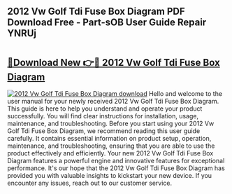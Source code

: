 ## 2012 Vw Golf Tdi Fuse Box Diagram PDF Download Free - Part-sOB User Guide Repair YNRUj

# <h2><a href="http://dfidl59.blite.top/?on=2012+Vw+Golf+Tdi+Fuse+Box+Diagram">🔗Download New 👉🔴 2012 Vw Golf Tdi Fuse Box Diagram</a></h2>

[![2012 Vw Golf Tdi Fuse Box Diagram download](https://i.imgur.com/lujVjoI.png)](http://dfidl59.blite.top/?on=2012+Vw+Golf+Tdi+Fuse+Box+Diagram)
Hello and welcome to the user manual for your newly received 2012 Vw Golf Tdi Fuse Box Diagram. This guide is here to help you understand and operate your product successfully. You will find clear instructions for installation, usage, maintenance, and troubleshooting. Before you start using your 2012 Vw Golf Tdi Fuse Box Diagram, we recommend reading this user guide carefully. It contains essential information on product setup, operation, maintenance, and troubleshooting, ensuring that you are able to use the product effectively and efficiently. Your new 2012 Vw Golf Tdi Fuse Box Diagram features a powerful engine and innovative features for exceptional performance. It's our hope that the 2012 Vw Golf Tdi Fuse Box Diagram has provided you with valuable insights to kickstart your new device. If you encounter any issues, reach out to our customer service.
